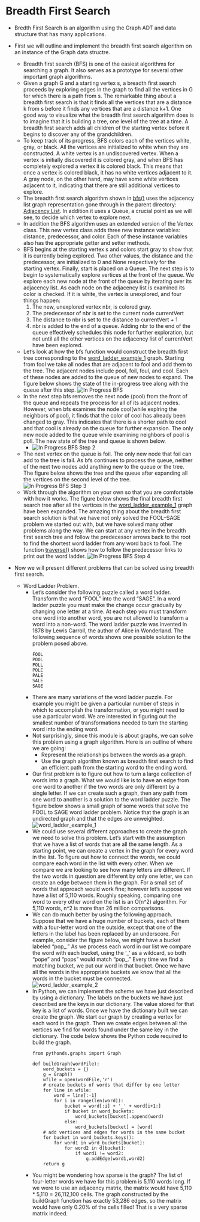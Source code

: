 # Breadth First Search
* Bredth First Search is an algorithm using the Graph ADT and data structure that has many applications.
* First we will outline and implement the breadth first search algorithm on an instance of the Graph data structre.
  * Breadth first search (BFS) is one of the easiest algorithms for searching a graph. It also serves as a prototype for several other important graph algorithms.
  * Given a graph G and a starting vertex s, a breadth first search proceeds by exploring edges in the graph to find all the vertices in G for which there is a path from s. The remarkable thing about a breadth first search is that it finds all the vertices that are a distance k from s before it finds any vertices that are a distance k+1. One good way to visualize what the breadth first search algorithm does is to imagine that it is building a tree, one level of the tree at a time. A breadth first search adds all children of the starting vertex before it begins to discover any of the grandchildren.
  * To keep track of its progress, BFS colors each of the vertices white, gray, or black. All the vertices are initialized to white when they are constructed. A white vertex is an undiscovered vertex. When a vertex is initially discovered it is colored gray, and when BFS has completely explored a vertex it is colored black. This means that once a vertex is colored black, it has no white vertices adjacent to it. A gray node, on the other hand, may have some white vertices adjacent to it, indicating that there are still additional vertices to explore.
  * The breadth first search algorithm shown in [bfs()](main.py) uses the adjacency list graph representation gone through in the parent directory: [Adjacency List](../../adjacency-list/README.md). In addition it uses a Queue, a crucial point as we will see, to decide which vertex to explore next.
  * In addition the BFS algorithm uses an extended version of the Vertex class. This new vertex class adds three new instance variables: distance, predecessor, and color. Each of these instance variables also has the appropriate getter and setter methods.
  * BFS begins at the starting vertex s and colors start gray to show that it is currently being explored. Two other values, the distance and the predecessor, are initialized to 0 and None respectively for the starting vertex. Finally, start is placed on a Queue. The next step is to begin to systematically explore vertices at the front of the queue. We explore each new node at the front of the queue by iterating over its adjacency list. As each node on the adjacency list is examined its color is checked. If it is white, the vertex is unexplored, and four things happen:
    1. The new, unexplored vertex nbr, is colored gray.
    2. The predecessor of nbr is set to the current node currentVert
    3. The distance to nbr is set to the distance to currentVert + 1
    4. nbr is added to the end of a queue. Adding nbr to the end of the queue effectively schedules this node for further exploration, but not until all the other vertices on the adjacency list of currentVert have been explored.
  * Let’s look at how the bfs function would construct the breadth first tree corresponding to the [word_ladder_example_1](img/word_ladder_example_1.png) graph. Starting from fool we take all nodes that are adjacent to fool and add them to the tree. The adjacent nodes include pool, foil, foul, and cool. Each of these nodes are added to the queue of new nodes to expand. The figure below shows the state of the in-progress tree along with the queue after this step.
    ![In Progress BFS](img/bfs_example_1.png)
  * In the next step bfs removes the next node (pool) from the front of the queue and repeats the process for all of its adjacent nodes. However, when bfs examines the node cool(while explring the neighbors of pool), it finds that the color of cool has already been changed to gray. This indicates that there is a shorter path to cool and that cool is already on the queue for further expansion. The only new node added to the queue while examining neighbors of pool is poll. The new state of the tree and queue is shown below.
    * ![In Progress BFS Step 2](img/bfs_example_2.png)
  * The next vertex on the queue is foil. The only new node that foil can add to the tree is fail. As bfs continues to process the queue, neither of the next two nodes add anything new to the queue or the tree. The figure below shows the tree and the queue after expanding all the vertices on the second level of the tree.
    ![In Progress BFS Step 3](img/bfs_example_3.png)
  * Work through the algorithm on your own so that you are comfortable with how it works. The figure below shows the final breadth first search tree after all the vertices in the [word_ladder_example_1](img/word_ladder_example_1.png) graph have been expanded. The amazing thing about the breadth first search solution is that we have not only solved the FOOL–SAGE problem we started out with, but we have solved many other problems along the way. We can start at any vertex in the breadth first search tree and follow the predecessor arrows back to the root to find the shortest word ladder from any word back to fool. The function [traverse()](main.py) shows how to follow the predecessor links to print out the word ladder.
    ![In Progress BFS Step 4](img/bfs_example_4.png)



* Now we will present different problems that can be solved using breadth first search.
  * Word Ladder Problem.
    * Let’s consider the following puzzle called a word ladder. Transform the word “FOOL” into the word “SAGE”. In a word ladder puzzle you must make the change occur gradually by changing one letter at a time. At each step you must transform one word into another word, you are not allowed to transform a word into a non-word. The word ladder puzzle was invented in 1878 by Lewis Carroll, the author of Alice in Wonderland. The following sequence of words shows one possible solution to the problem posed above.
      ```
      FOOL
      POOL
      POLL
      POLE
      PALE
      SALE
      SAGE
      ```
    * There are many variations of the word ladder puzzle. For example you might be given a particular number of steps in which to accomplish the transformation, or you might need to use a particular word. We are interested in figuring out the smallest number of transformations needed to turn the starting word into the ending word.
    * Not surprisingly, since this module is about graphs, we can solve this problem using a graph algorithm. Here is an outline of where we are going:
      * Represent the relationships between the words as a graph.
      * Use the graph algorithm known as breadth first search to find an efficient path from the starting word to the ending word.
    * Our first problem is to figure out how to turn a large collection of words into a graph. What we would like is to have an edge from one word to another if the two words are only different by a single letter. If we can create such a graph, then any path from one word to another is a solution to the word ladder puzzle. The figure below shows a small graph of some words that solve the FOOL to SAGE word ladder problem. Notice that the graph is an undirected graph and that the edges are unweighted.
      ![word_ladder_example_1](img/word_ladder_example_1.png)
    * We could use several different approaches to create the graph we need to solve this problem. Let’s start with the assumption that we have a list of words that are all the same length. As a starting point, we can create a vertex in the graph for every word in the list. To figure out how to connect the words, we could compare each word in the list with every other. When we compare we are looking to see how many letters are different. If the two words in question are different by only one letter, we can create an edge between them in the graph. For a small set of words that approach would work fine; however let’s suppose we have a list of 5,110 words. Roughly speaking, comparing one word to every other word on the list is an O(n^2) algorithm. For 5,110 words, n^2 is more than 26 million comparisons.
    * We can do much better by using the following approach. Suppose that we have a huge number of buckets, each of them with a four-letter word on the outside, except that one of the letters in the label has been replaced by an underscore. For example, consider the figure below, we might have a bucket labeled “pop\_.” As we process each word in our list we compare the word with each bucket, using the ‘\_’ as a wildcard, so both “pope” and “pops” would match “pop\_.” Every time we find a matching bucket, we put our word in that bucket. Once we have all the words in the appropriate buckets we know that all the words in the bucket must be connected.
      ![word_ladder_example_2](img/word_ladder_example_2.png)
    * In Python, we can implement the scheme we have just described by using a dictionary. The labels on the buckets we have just described are the keys in our dictionary. The value stored for that key is a list of words. Once we have the dictionary built we can create the graph. We start our graph by creating a vertex for each word in the graph. Then we create edges between all the vertices we find for words found under the same key in the dictionary. The code below shows the Python code required to build the graph.
      ```
      from pythonds.graphs import Graph

      def buildGraph(wordFile):
          word_buckets = {}
          g = Graph()
          wfile = open(wordFile,'r')
          # create buckets of words that differ by one letter
          for line in wfile:
              word = line[:-1]
              for i in range(len(word)):
                  bucket = word[:i] + '_' + word[i+1:]
                  if bucket in word_buckets:
                      word_buckets[bucket].append(word)
                  else:
                      word_buckets[bucket] = [word]
          # add vertices and edges for words in the same bucket
          for bucket in word_buckets.keys():
              for word1 in word_buckets[bucket]:
                  for word2 in d[bucket]:
                      if word1 != word2:
                          g.addEdge(word1,word2)
          return g
      ```
    * You might be wondering how sparse is the graph? The list of four-letter words we have for this problem is 5,110 words long. If we were to use an adjacency matrix, the matrix would have 5,110 * 5,110 = 26,112,100 cells. The graph constructed by the buildGraph function has exactly 53,286 edges, so the matrix would have only 0.20% of the cells filled! That is a very sparse matrix indeed.

